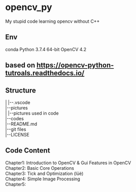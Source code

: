 # opencv_py

My stupid code learning opencv without C++

## Env

conda Python 3.7.4 64-bit
OpenCV 4.2

## based on https://opencv-python-tutroals.readthedocs.io/

## Structure

|
|--.vscode  
|--pictures  
|    |--pictures used in code  
|--codes  
|--README.md  
|--git files  
|--LICENSE  
 
## Code Content

Chapter1: Introduction to OpenCV & Gui Features in OpenCV  
Chapter2: Basic Core Operations  
Chapter3: Tick and Optimization (lüè)  
Chapter4: Simple Image Processing  
Chapter5:  
